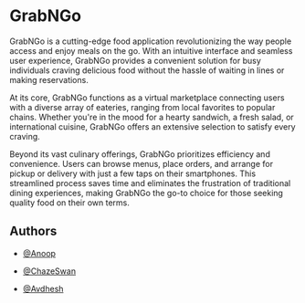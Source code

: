 
# GrabNGo

GrabNGo is a cutting-edge food application revolutionizing the way people access and enjoy meals on the go. With an intuitive interface and seamless user experience, GrabNGo provides a convenient solution for busy individuals craving delicious food without the hassle of waiting in lines or making reservations.

At its core, GrabNGo functions as a virtual marketplace connecting users with a diverse array of eateries, ranging from local favorites to popular chains. Whether you're in the mood for a hearty sandwich, a fresh salad, or international cuisine, GrabNGo offers an extensive selection to satisfy every craving.

Beyond its vast culinary offerings, GrabNGo prioritizes efficiency and convenience. Users can browse menus, place orders, and arrange for pickup or delivery with just a few taps on their smartphones. This streamlined process saves time and eliminates the frustration of traditional dining experiences, making GrabNGo the go-to choice for those seeking quality food on their own terms.

## Authors

- [@Anoop](https://www.github.com/anoop4u777)

- [@ChazeSwan](https://www.github.com/ChazeSwan)

- [@Avdhesh](https://www.github.com/Avdhesh0007)
